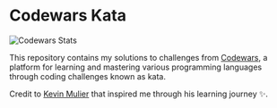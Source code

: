 # Codewars Kata

![Codewars Stats](https://github.r2v.ch/codewars?user=loumorganrene&name=true&theme=gradient_dark_by_level)

This repository contains my solutions to challenges from [Codewars](https://www.codewars.com/), a platform for learning and mastering various programming languages through coding challenges known as kata.

Credit to [Kevin Mulier](https://github.com/kevinmulier) that inspired me through his learning journey ✨.
